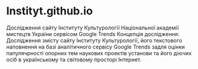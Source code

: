 # Instityt.github.io
Дослідження сайту Інституту Культурології Національної академії мистецтв України сервісом Google Trends
Концепція дослідження: Дослідження змісту сайту Інституту Культурології, його текстового наповнення на базі аналітичного сервісу Google Trends задля оцінки папулячрності опорних тем наукових проектів установи та його діючих осіб в українському та світовому просторі Інтернет.

